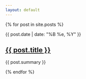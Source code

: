```yaml
---
layout: default
---
```


<div class="listing">
{% for post in site.posts %}
    <div class="post">
      <p class="date">{{ post.date | date: "%B %e, %Y" }}</p>
      <h2><a href="{{ post.url }}">{{ post.title }}</a></h2>
      <p class="post-summary">{{ post.summary }}</p>
    </div>
{% endfor %}
</div>
